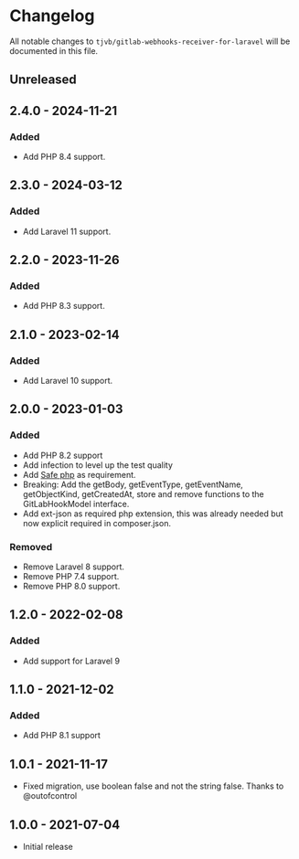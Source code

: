 # Changelog

All notable changes to `tjvb/gitlab-webhooks-receiver-for-laravel` will be documented in this file.

## Unreleased


## 2.4.0 - 2024-11-21
### Added
- Add PHP 8.4 support.

## 2.3.0 - 2024-03-12
### Added
- Add Laravel 11 support.


## 2.2.0 - 2023-11-26

### Added
- Add PHP 8.3 support.


## 2.1.0 - 2023-02-14

### Added
- Add Laravel 10 support.

## 2.0.0 - 2023-01-03

### Added
- Add PHP 8.2 support
- Add infection to level up the test quality
- Add [Safe php](https://packagist.org/packages/thecodingmachine/safe) as requirement.
- Breaking: Add the getBody, getEventType, getEventName, getObjectKind, getCreatedAt, store and remove functions to the GitLabHookModel interface.
- Add ext-json as required php extension, this was already needed but now explicit required in composer.json.

### Removed
- Remove Laravel 8 support.
- Remove PHP 7.4 support.
- Remove PHP 8.0 support.

## 1.2.0 - 2022-02-08
### Added
- Add support for Laravel 9

## 1.1.0 - 2021-12-02
### Added
- Add PHP 8.1 support

## 1.0.1 - 2021-11-17
- Fixed migration, use boolean false and not the string false. Thanks to @outofcontrol

## 1.0.0 - 2021-07-04
- Initial release